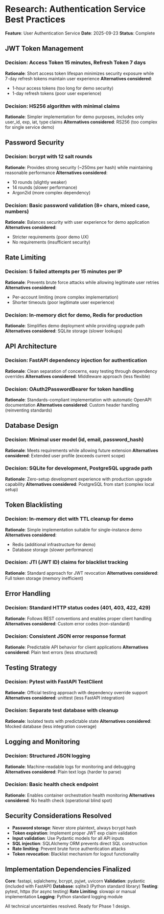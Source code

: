 # Research: Authentication Service Best Practices

**Feature**: User Authentication Service
**Date**: 2025-09-23
**Status**: Complete

## JWT Token Management

### Decision: Access Token 15 minutes, Refresh Token 7 days
**Rationale**: Short access token lifespan minimizes security exposure while 7-day refresh tokens maintain user experience
**Alternatives considered**:
- 1-hour access tokens (too long for demo security)
- 1-day refresh tokens (poor user experience)

### Decision: HS256 algorithm with minimal claims
**Rationale**: Simpler implementation for demo purposes, includes only user_id, exp, iat, type claims
**Alternatives considered**: RS256 (too complex for single service demo)

## Password Security

### Decision: bcrypt with 12 salt rounds
**Rationale**: Provides strong security (~250ms per hash) while maintaining reasonable performance
**Alternatives considered**:
- 10 rounds (slightly weaker)
- 14 rounds (slower performance)
- Argon2id (more complex dependency)

### Decision: Basic password validation (8+ chars, mixed case, numbers)
**Rationale**: Balances security with user experience for demo application
**Alternatives considered**:
- Stricter requirements (poor demo UX)
- No requirements (insufficient security)

## Rate Limiting

### Decision: 5 failed attempts per 15 minutes per IP
**Rationale**: Prevents brute force attacks while allowing legitimate user retries
**Alternatives considered**:
- Per-account limiting (more complex implementation)
- Shorter timeouts (poor legitimate user experience)

### Decision: In-memory dict for demo, Redis for production
**Rationale**: Simplifies demo deployment while providing upgrade path
**Alternatives considered**: SQLite storage (slower lookups)

## API Architecture

### Decision: FastAPI dependency injection for authentication
**Rationale**: Clean separation of concerns, easy testing through dependency overrides
**Alternatives considered**: Middleware approach (less flexible)

### Decision: OAuth2PasswordBearer for token handling
**Rationale**: Standards-compliant implementation with automatic OpenAPI documentation
**Alternatives considered**: Custom header handling (reinventing standards)

## Database Design

### Decision: Minimal user model (id, email, password_hash)
**Rationale**: Meets requirements while allowing future extension
**Alternatives considered**: Extended user profile (exceeds current scope)

### Decision: SQLite for development, PostgreSQL upgrade path
**Rationale**: Zero-setup development experience with production upgrade capability
**Alternatives considered**: PostgreSQL from start (complex local setup)

## Token Blacklisting

### Decision: In-memory dict with TTL cleanup for demo
**Rationale**: Simple implementation suitable for single-instance demo
**Alternatives considered**:
- Redis (additional infrastructure for demo)
- Database storage (slower performance)

### Decision: JTI (JWT ID) claims for blacklist tracking
**Rationale**: Standard approach for JWT revocation
**Alternatives considered**: Full token storage (memory inefficient)

## Error Handling

### Decision: Standard HTTP status codes (401, 403, 422, 429)
**Rationale**: Follows REST conventions and enables proper client handling
**Alternatives considered**: Custom error codes (non-standard)

### Decision: Consistent JSON error response format
**Rationale**: Predictable API behavior for client applications
**Alternatives considered**: Plain text errors (less structured)

## Testing Strategy

### Decision: Pytest with FastAPI TestClient
**Rationale**: Official testing approach with dependency override support
**Alternatives considered**: unittest (less FastAPI integration)

### Decision: Separate test database with cleanup
**Rationale**: Isolated tests with predictable state
**Alternatives considered**: Mocked database (less integration coverage)

## Logging and Monitoring

### Decision: Structured JSON logging
**Rationale**: Machine-readable logs for monitoring and debugging
**Alternatives considered**: Plain text logs (harder to parse)

### Decision: Basic health check endpoint
**Rationale**: Enables container orchestration health monitoring
**Alternatives considered**: No health check (operational blind spot)

## Security Considerations Resolved

- **Password storage**: Never store plaintext, always bcrypt hash
- **Token expiration**: Implement proper JWT exp claim validation
- **Input validation**: Use Pydantic models for all API inputs
- **SQL injection**: SQLAlchemy ORM prevents direct SQL construction
- **Rate limiting**: Prevent brute force authentication attacks
- **Token revocation**: Blacklist mechanism for logout functionality

## Implementation Dependencies Finalized

**Core**: fastapi, sqlalchemy, bcrypt, pyjwt, uvicorn
**Validation**: pydantic (included with FastAPI)
**Database**: sqlite3 (Python standard library)
**Testing**: pytest, httpx (for async testing)
**Rate Limiting**: slowapi or manual implementation
**Logging**: Python standard logging module

All technical uncertainties resolved. Ready for Phase 1 design.